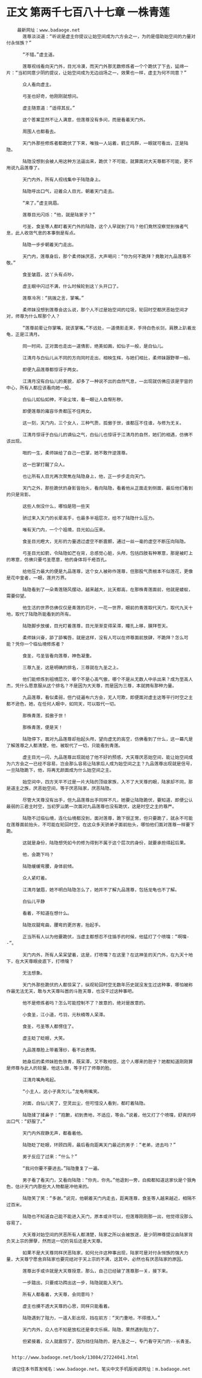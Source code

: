 # 正文 第两千七百八十七章 一株青莲
        最新网址：www.badaoge.net
          莲尊淡淡道：“听说是虚主你提议让始空间成为六方会之一，为的是借助始空间的力量对付永恒族？”
      
          “不错。”虚主道。
      
          莲尊视线看向天门外，目光冷漠，而天门外那无数修炼者一个个跪伏了下去，延绵一片：“当初同意少阴的提议，让始空间成为无边战场之一，效果也一样，虚主为何不同意？”
      
          众人看向虚主。
      
          弓圣也好奇，他刚刚就想问。
      
          虚主随意道：“适得其反。”
      
          这个答案显然不让人满意，但莲尊没有多问，而是看着天门外。
      
          周围人也都看去。
      
          天门外那些修炼者都跪伏了下来，唯独一人站着，鹤立鸡群，一眼就可看出，正是陆隐。
      
          陆隐没想到会被人用这种方法逼出来，跪伏？不可能，就算面对大天尊都不可能，更不用说九品莲尊了。
      
          天门内外，所有人视线集中于陆隐身上。
      
          陆隐呼出口气，迎着众人目光，朝着天门走去。
      
          “来了。”虚主挑眉。
      
          莲尊目光闪烁：“他，就是陆家子？”
      
          弓圣，食圣等人都盯着天门外的陆隐，这个人早就到了吗？他们竟然没察觉到强者气息，此人收敛气息的本事倒是有点。
      
          陆隐一步步朝着天门走出。
      
          天门内，莲尊身后，那个柔师妹厌恶，大声喝问：“你为何不跪拜？竟敢对九品莲尊不敬。”
      
          食圣皱眉，这丫头有点吵。
      
          虚主眼中闪过不满，什么时候轮到这丫头开口了。
      
          莲尊冷冽：“挑拨之言，掌嘴。”
      
          柔师妹没想到莲尊会这么说，那个人不过是始空间的垃圾，轮回时空都厌恶始空间才对，师尊为什么帮那个人？
      
          “莲尊前辈让你掌嘴，就该掌嘴。”不远处，一道倩影走来，手持白色长剑，肩膀上趴着龙龟，正是江清月。
      
          同一时间，正对面也走出一道倩影，绝美如画，如仙子一般，是白仙儿。
      
          江清月与白仙儿从不同的方向同时走出，相映生辉，与她们相比，柔师妹跟野草一般。
      
          即便九品莲尊都惊讶于两女。
      
          江清月没有白仙儿的美貌，却多了一种说不出的自然气息，一出现就仿佛应该是宇宙的中心，所有人都应该看向她一般。
      
          白仙儿如仙如神，不染尘埃，看一眼让人自惭形秽。
      
          即便莲尊的雍容华贵都压不住两女。
      
          这一刻，天门内，三个女人，三种气质，孤傲于世，谁都压不住谁，与修为无关。
      
          江清月惊讶于白仙儿的谪仙之气，白仙儿也惊讶于江清月的自然，她们的相遇，仿佛不该出现。
      
          啪的一生，柔师妹给了自己一巴掌，她不敢忤逆莲尊。
      
          这一巴掌打醒了众人。
      
          也让所有人目光再次聚焦在陆隐身上，他，正一步步走向天门。
      
          天门之外，那些跪伏的身影皆抬头，看向陆隐，看着他从正面走到侧面，最后他们看到的只是背影。
      
          这些人倒没什么，哪怕是陪一些天
      
          骄过来入天门的长辈高手，也最多半祖层次，给不了陆隐什么压力。
      
          唯有天门内，一个个祖境，目光如山压来。
      
          食圣目光瞪大，无形的力量透过虚空不断震颤，通过一丝一毫的虚空不断压向陆隐。
      
          弓圣目光如箭，令陆隐如芒在背，总感觉心脏，头颅，包括四肢有种寒意，那是被盯上的寒意，仿佛只要弓圣愿意，他的身体将千疮百孔。
      
          给他压力最大的便是九品莲尊，这个女人被称作莲尊，但那股气质根本不似莲花，更像是花中皇者，一眼，莲开万界。
      
          陆隐看到了一朵青莲随风摆动，越来越大，比天都高，在那株青莲面前，他就是蝼蚁，需要仰望。
      
          他生活的世界仿佛仅仅是青莲的花叶，一花一世界，眼前的青莲取代天门，取代九天十地，取代了陆隐所能看到的所有。
      
          陆隐脚步放缓，目光盯着莲尊，目光渐渐变得呆滞，瞳孔上移，膜拜苍天。
      
          柔师妹兴奋，舔了舔嘴唇，就是这样，没有人可以在师尊面前放肆，不跪拜？怎么可能？凭你一个临仙境修炼者？
      
          食圣，弓圣皆看向莲尊，神色凝重。
      
          三尊九圣，这是明确的排名，三尊就在九圣之上。
      
          他们能修炼到祖境层次，哪个不是心高气傲，哪个不是从无数人中杀出来？成为至高人杰，凭什么愿意服从这个排名？不是因为大天尊，而是因为三尊，本就拥有那种力量。
      
          九品莲尊，看似柔弱，但门徒遍布六方会，无人可欺，即便面对虚主这等平行时空之主都不逊色，她，在任何人眼中，如同天，可以取代一切。
      
          那株青莲，孤傲于世！
      
          那株青莲，便是天！
      
          陆隐停下，面对九品莲尊却抬起头颅，望向虚无的高空，仿佛看到了什么，这一幕凡是了解莲尊之人都清楚，他，被取代了一切，只能看到青莲。
      
          虚主目光一闪，九品莲尊出现就给了他不好的预感，大天尊厌恶始空间，能让始空间成为六方会之一已经不容易，岂会那么容易让陆家后人成为始空间之主？九品莲尊出现就是信号，一旦陆隐跪下，他，将再无颜面成为什么始空间之主。
      
          始空间中，四方天平不过是一片大陆的顶级家族，入不了大天尊的眼，陆家却不同，那是道主之族，厌恶始空间，等于厌恶陆家，厌恶陆隐。
      
          尽管大天尊没有出手，但九品莲尊出手同样不凡，她要让陆隐跪伏，要知道，即便公认最弱的三君主时空，当初罗汕第一次面对九品莲尊也没有跪伏，这是时空之主的尊严。
      
          陆隐不过临仙境，连化仙境都没到，面对莲尊，跪下很正常，但只要跪了，就永不可能在莲尊面前抬头，不可能在轮回时空，在这众多天骄弟子面前抬头，哪怕他们面对莲尊一样要下跪。
      
          这就是身份，陆隐想凭如今的修为得到不属于这个层次的身份，就要承担得起后果。
      
          他，会跪下吗？
      
          陆隐缓缓弯腰，身体前倾。
      
          众人紧盯着。
      
          江清月皱眉，她不明白陆隐怎么了，她并不了解九品莲尊，包括龙龟也不了解。
      
          白仙儿平静
      
          看着，不知道在想什么。
      
          陆隐双腿弯曲，腰弯的更厉害，抬起手。
      
          正当所有人以为他要跪伏，当虚主都想忍不住插手的时候，他猛打了个喷嚏：“啊嚏--”。
      
          天门内外，所有人呆呆望着，这是，打喷嚏？在这里？在这神圣的天门外，在九天十地下，在大天尊眼皮底下，打喷嚏？
      
          无法想象。
      
          天门外那些跪伏的人都惊呆了，纵观轮回时空无数年历史就没发生过这种事，哪怕被称作最无法无天，敢与大天尊叫嚣的斗胜天尊，也没干过这种事吧。
      
          他不是修炼者吗？怎么可能控制不了？故意的，绝对是故意的。
      
          小食圣，江小道，弓羽，元秋楠等人呆滞。
      
          食圣，弓圣等人都愣住了。
      
          虚主眨了眨眼，大笑。
      
          九品莲尊脸上带着薄纱，看不出表情。
      
          她身后的柔师妹脸色铁青，既呆滞，又不敢相信，这个人哪来的胆子？她都知道刚刚算是师尊与此人的较量，他这么做，等于打了师尊的脸。
      
          江清月嘴角弯起。
      
          “小主人，这小子真欠儿。”龙龟咧嘴笑。
      
          对面，白仙儿笑了，空灵出尘，但可惜没人看到，都盯着陆隐。
      
          陆隐揉了揉鼻子：“抱歉，初到贵地，不适应，等会。”说着，他又打了个喷嚏，舒爽的呼出口气：“舒服了。”
      
          天门内外寂静无声，都看着他。
      
          陆隐眨了眨眼，环顾四周，最后看向距离天门最近的男子：“老弟，进去吗？”
      
          男子反应了过来：“什么？”
      
          “我问你要不要进去。”陆隐重复了一遍。
      
          男子看了看天门，又看向陆隐：“你先，你先。”他退到一旁，白痴都知道这家伙是个狠角色，估计天门内那些大人物都是冲他来的。
      
          陆隐笑了笑：“多谢。”说完，他朝着天门内走去，距离莲尊，食圣等人越来越近，相隔不过百米。
      
          陆隐也不知道自己能不能进入天门，原本或许可以，但莲尊刚刚那一出，他觉得没那么容易了。
      
          大天尊对始空间的厌恶所有人都清楚，陆家之所以会被放逐，是少阴神尊提议由陆家背负天上宗的罪孽，然而这一切的背后还是大天尊。
      
          如果不是大天尊同样厌恶陆家，如何允许这种事出现，陆家可是对付永恒族的强大力量，大天尊宁愿舍弃陆家也要完结对于天上宗的不满，这其中，必然也有厌恶陆家的原因。
      
          莲尊出手或许就是大天尊授意，那么，自己已经破了莲尊那一关，接下来。
      
          一步踏出，只要成功跨出这一步，陆隐就能入天门。
      
          所有人都看着，大天尊，会同意吗？
      
          虚主也摸不透大天尊的心思，同样只能看着。
      
          陆隐遇到了阻力，一道人影出现，挡在前方：“天门重地，不得擅入。”
      
          天门内外，众人也不知是放松还是幸灾乐祸，陆隐，果然遇到阻力了。
      
          但紧接着，众人就震惊了，因为挡住陆隐的，是九圣之一，专门看守天门的--长青圣。
      
      
      http://www.badaoge.net/book/13084/27224041.html
      
      请记住本书首发域名：www.badaoge.net。笔尖中文手机版阅读网址：m.badaoge.net